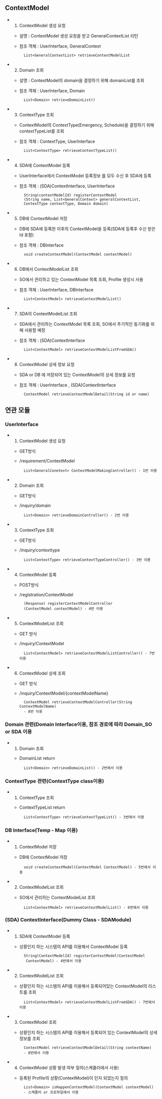 ## ContextModel
- 1) ContextModel 생성 요청 
	- 설명 : ContextModel 생성 요청을 받고 GeneralContextList 리턴
	- 참조 객체  : UserInterface, GeneralContext
	 		
	 		List<GeneralContextList> retrieveContextModelList

- 2) Domain 조회
	- 설명 : ContextModel의 domain을 결정하기 위해 domainList를 조회
	- 참조 객체 : UserInterface, Domain
	
			List<Domain> retrieveDomainList()

- 3) ContextType 조회
	- ContextModel의 ContextType(Emergency, Schedule)을 결정하기 위해 contextTypeList를 조회  
	- 참조 객체 : ContextType, UserInterface
	
			List<ContextType> retrieveContextTypeList()

- 4) SDA에 ContextModel 등록
	- UserInterface에서 ContextModel 등록정보 를 모두 수신 후 SDA에 등록
	- 참조 객체 : (SDA)ContextInterface, UserInterface
	
			String(contextModelId) registerContextModel
			(String name, List<GeneralContext> generalContextList, 
			ContextType contextType, Domain domain)
	
- 5) DB에 ContextModel 저장
	- DB에 SDA에 등록한 이후의 ContextModel을 등록(SDA에 등록후 수신 받은 Id 포함)
	- 참조 객체 : DBInterface
	
			void createContextModel(ContextModel contextModel)

- 6) DB에서 ContextModelList 조회
	- SO에서 관리하고 있는 ContextModel 목록 조회, Profile 생성시 사용
	- 참조 객체 : UserInterface, DBInterface

			List<ContextModel> retrieveContextModelList()
			
- 7) SDA의 ContextModelList 조회 
	- SDA에서 관리하는 ContextModel 목록 조회, SO에서 주기적인 동기화를 위해 사용할 예정
	- 참조 객체 : (SDA)ContextInterface
	
			List<ContextModel> retrieveContextModelListFromSDA()
			
- 8) ContextModel 상세 정보 요청
	- SDA or DB 에 저장되어 있는  ContextModel의 상세 정보를 요청
	- 참조 객체 : UserInterface , (SDA)ContextInterface
	
			ContextModel retrieveContextModelDetail(String id or name)
	

## 연관 모듈
### UserInterface
- 1) ContextModel 생성 요청
	- GET방식
	- /requirement/ContextModel
	
			List<GeneralConetext> ContextModelMakingController() - 1번 이용

- 2) Domain 조회
	- GET방식
	- /inquiry/domain
	
			List<Domain> retrieveDomainController() - 2번 이용

- 3) ContextType 조회
	- GET방식
	- /inquiry/contexttype
	
			List<ContextType> retrieveContextTypeController() - 3번 이용
			
- 4) ContextModel 등록
	- POST방식
	- /registration/ContextModel
	
			(Response) registerContextModelController
			(ContextModel contextModel) - 4번 이용

- 5) ContextModelList 조회
	- GET 방식
	- /inquiry/ContextModel
	
			List<ContextModel> retrieveContextModelListController() - 7번 이용
	
- 6) ContextModel 상세 조회
	- GET 방식
	- /inquiry/ContextModel/{contextModelName}
	
			ContextModel retrieveContextModelController(String ContextModelName) 
			- 8번 이용

### Domain 관련(Domain Interface이용, 참조 경로에 따라 Domain_SO or SDA 이용
- 1) Domain 조회
	- DomainList return
	
			List<Domain> retrieveDomainList() - 2번에서 이용
			
### ContextType 관련(ContextType class이용)
- 1) ContextType 조회
	- ContextTypeList return
	
			List<ContextType> retrieveContextTypeList() - 3번에서 이용
			
### DB Interface(Temp - Map 이용)
- 1) ContextModel 저장
	- DB에 ContextModel 저장
		
			void createContextModel(ContextModel ContextModel) - 5번에서 이용
			
- 2) ContextModelList 조회
	- SO에서 관리하는 ContextModelList 조회
			
			List<ContextModel> retrieveContextModelList() - 6번에서 이용
			
### (SDA) ContextInterface(Dummy Class - SDAModule)
- 1) SDA에 ContextModel 등록
	- 상황인지 하는 시스템의 API를 이용해서 ContextModel 등록
	
			String(ContextModelId) registerContextModel(ContextModel
			 ContextModel) - 4번에서 이용
	
- 2) ContextModelList 조회
	- 상황인지 하는 시스템의 API를 이용해서 등록되어있는 ContextModel의 리스트를 조회

			List<ContextModel> retrieveContextModelListFromSDA() - 7번에서 이용
			
- 3) ContextModel 조회
	- 상황인지 하는 시스템의 API를 이용해서 등록되어 있는 ContextModel의 상세정보를 조회
		
			ContextModel retrieveContextModelDetail(String contextName)
			- 8번에서 이용

- 4) ContextModel 상황 발생 여부 질의(스케줄러에서 사용)
	- 등록된 Profile의 상황(ContextModel)이 인지 되었는지 질의
		
			List<Domain> isHappenContextModel(ContextModel contextModel)
			- 스케줄러 or 프로파일에서 이용  